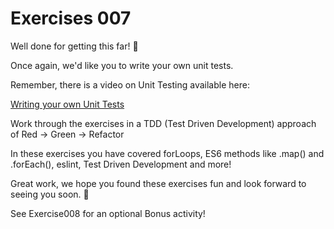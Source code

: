 # Exercises 007

Well done for getting this far! 🎉

Once again, we'd like you to write your own unit tests.

Remember, there is a video on Unit Testing available here:

[Writing your own Unit Tests](https://storage.googleapis.com/tech-returners-course/JavaScript_Challenges/unit_testing.mp4)

Work through the exercises in a TDD (Test Driven Development) approach of Red -> Green -> Refactor

In these exercises you have covered forLoops, ES6 methods like .map() and .forEach(), eslint, Test Driven Development and more! 

Great work, we hope you found these exercises fun and look forward to seeing you soon. 🙌

See Exercise008 for an optional Bonus activity! 

 
